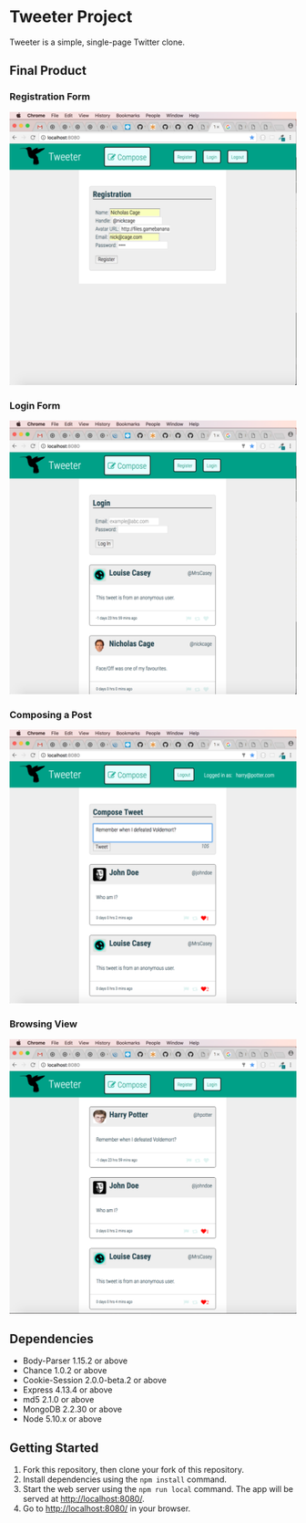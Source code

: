 # Tweeter Project

Tweeter is a simple, single-page Twitter clone.

## Final Product


### Registration Form

!["Registration form"](https://github.com/vdutz/tweetr/blob/master/docs/registration-form.png?raw=true)

### Login Form

!["Login form"](https://github.com/vdutz/tweetr/blob/master/docs/login-form.png?raw=true)

### Composing a Post

!["Composing a post"](https://github.com/vdutz/tweetr/blob/master/docs/composing-tweet.png?raw=true)

### Browsing View

!["Browsing view"](https://github.com/vdutz/tweetr/blob/master/docs/browse-view.png?raw=true)


## Dependencies

- Body-Parser 1.15.2 or above
- Chance 1.0.2 or above
- Cookie-Session 2.0.0-beta.2 or above
- Express 4.13.4 or above
- md5 2.1.0 or above
- MongoDB 2.2.30 or above
- Node 5.10.x or above

## Getting Started

1. Fork this repository, then clone your fork of this repository.
2. Install dependencies using the `npm install` command.
3. Start the web server using the `npm run local` command. The app will be served at <http://localhost:8080/>.
4. Go to <http://localhost:8080/> in your browser.